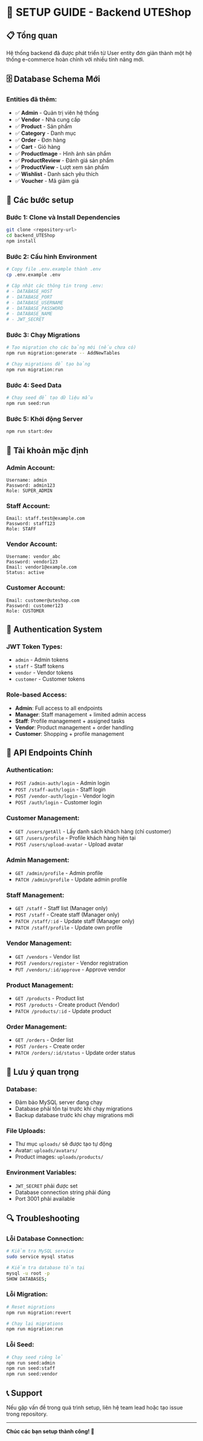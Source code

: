 # 🚀 SETUP GUIDE - Backend UTEShop

## 📋 Tổng quan
Hệ thống backend đã được phát triển từ User entity đơn giản thành một hệ thống e-commerce hoàn chỉnh với nhiều tính năng mới.

## 🗄️ Database Schema Mới

### **Entities đã thêm:**
- ✅ **Admin** - Quản trị viên hệ thống
- ✅ **Vendor** - Nhà cung cấp  
- ✅ **Product** - Sản phẩm
- ✅ **Category** - Danh mục
- ✅ **Order** - Đơn hàng
- ✅ **Cart** - Giỏ hàng
- ✅ **ProductImage** - Hình ảnh sản phẩm
- ✅ **ProductReview** - Đánh giá sản phẩm
- ✅ **ProductView** - Lượt xem sản phẩm
- ✅ **Wishlist** - Danh sách yêu thích
- ✅ **Voucher** - Mã giảm giá

## 🔧 Các bước setup

### **Bước 1: Clone và Install Dependencies**
```bash
git clone <repository-url>
cd backend_UTEShop
npm install
```

### **Bước 2: Cấu hình Environment**
```bash
# Copy file .env.example thành .env
cp .env.example .env

# Cập nhật các thông tin trong .env:
# - DATABASE_HOST
# - DATABASE_PORT  
# - DATABASE_USERNAME
# - DATABASE_PASSWORD
# - DATABASE_NAME
# - JWT_SECRET
```

### **Bước 3: Chạy Migrations**
```bash
# Tạo migration cho các bảng mới (nếu chưa có)
npm run migration:generate -- AddNewTables

# Chạy migrations để tạo bảng
npm run migration:run
```

### **Bước 4: Seed Data**
```bash
# Chạy seed để tạo dữ liệu mẫu
npm run seed:run
```

### **Bước 5: Khởi động Server**
```bash
npm run start:dev
```

## 👥 Tài khoản mặc định

### **Admin Account:**
```
Username: admin
Password: admin123
Role: SUPER_ADMIN
```

### **Staff Account:**
```
Email: staff.test@example.com
Password: staff123
Role: STAFF
```

### **Vendor Account:**
```
Username: vendor_abc
Password: vendor123
Email: vendor1@example.com
Status: active
```

### **Customer Account:**
```
Email: customer@uteshop.com
Password: customer123
Role: CUSTOMER
```

## 🔐 Authentication System

### **JWT Token Types:**
- `admin` - Admin tokens
- `staff` - Staff tokens  
- `vendor` - Vendor tokens
- `customer` - Customer tokens

### **Role-based Access:**
- **Admin**: Full access to all endpoints
- **Manager**: Staff management + limited admin access
- **Staff**: Profile management + assigned tasks
- **Vendor**: Product management + order handling
- **Customer**: Shopping + profile management

## 📡 API Endpoints Chính

### **Authentication:**
- `POST /admin-auth/login` - Admin login
- `POST /staff-auth/login` - Staff login
- `POST /vendor-auth/login` - Vendor login
- `POST /auth/login` - Customer login

### **Customer Management:**
- `GET /users/getAll` - Lấy danh sách khách hàng (chỉ customer)
- `GET /users/profile` - Profile khách hàng hiện tại
- `POST /users/upload-avatar` - Upload avatar

### **Admin Management:**
- `GET /admin/profile` - Admin profile
- `PATCH /admin/profile` - Update admin profile

### **Staff Management:**
- `GET /staff` - Staff list (Manager only)
- `POST /staff` - Create staff (Manager only)
- `PATCH /staff/:id` - Update staff (Manager only)
- `PATCH /staff/profile` - Update own profile

### **Vendor Management:**
- `GET /vendors` - Vendor list
- `POST /vendors/register` - Vendor registration
- `PUT /vendors/:id/approve` - Approve vendor

### **Product Management:**
- `GET /products` - Product list
- `POST /products` - Create product (Vendor)
- `PATCH /products/:id` - Update product

### **Order Management:**
- `GET /orders` - Order list
- `POST /orders` - Create order
- `PATCH /orders/:id/status` - Update order status

## 🚨 Lưu ý quan trọng

### **Database:**
- Đảm bảo MySQL server đang chạy
- Database phải tồn tại trước khi chạy migrations
- Backup database trước khi chạy migrations mới

### **File Uploads:**
- Thư mục `uploads/` sẽ được tạo tự động
- Avatar: `uploads/avatars/`
- Product images: `uploads/products/`

### **Environment Variables:**
- `JWT_SECRET` phải được set
- Database connection string phải đúng
- Port 3001 phải available

## 🔍 Troubleshooting

### **Lỗi Database Connection:**
```bash
# Kiểm tra MySQL service
sudo service mysql status

# Kiểm tra database tồn tại
mysql -u root -p
SHOW DATABASES;
```

### **Lỗi Migration:**
```bash
# Reset migrations
npm run migration:revert

# Chạy lại migrations
npm run migration:run
```

### **Lỗi Seed:**
```bash
# Chạy seed riêng lẻ
npm run seed:admin
npm run seed:staff
npm run seed:vendor
```

## 📞 Support

Nếu gặp vấn đề trong quá trình setup, liên hệ team lead hoặc tạo issue trong repository.

---

**Chúc các bạn setup thành công! 🎉**

